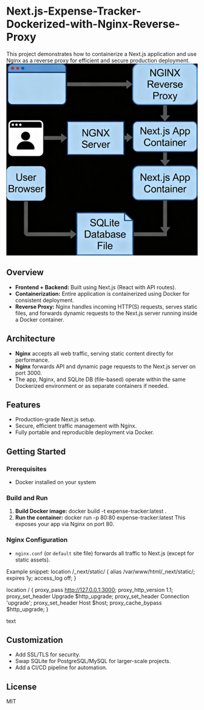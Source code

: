 # Next.js-Expense-Tracker-Dockerized-with-Nginx-Reverse-Proxy
This project demonstrates how to containerize a Next.js application and use Nginx as a reverse proxy for efficient and secure production deployment.
![Architecture Diagram](nginx_nextjs_arch.png)

## Overview

- **Frontend + Backend:** Built using Next.js (React with API routes).
- **Containerization:** Entire application is containerized using Docker for consistent deployment.
- **Reverse Proxy:** Nginx handles incoming HTTP(S) requests, serves static files, and forwards dynamic requests to the Next.js server running inside a Docker container.

## Architecture

- **Nginx** accepts all web traffic, serving static content directly for performance.
- **Nginx** forwards API and dynamic page requests to the Next.js server on port 3000.
- The app, Nginx, and SQLite DB (file-based) operate within the same Dockerized environment or as separate containers if needed.

## Features

- Production-grade Next.js setup.
- Secure, efficient traffic management with Nginx.
- Fully portable and reproducible deployment via Docker.

## Getting Started

### Prerequisites

- Docker installed on your system

### Build and Run

1. **Build Docker image:**
   docker build -t expense-tracker:latest .
2. **Run the container:**
   docker run -p 80:80 expense-tracker:latest
This exposes your app via Nginx on port 80.

### Nginx Configuration

- `nginx.conf` (or `default` site file) forwards all traffic to Next.js (except for static assets).

Example snippet:
location /_next/static/ {
alias /var/www/html/_next/static/;
expires 1y;
access_log off;
}

location / {
proxy_pass http://127.0.0.1:3000;
proxy_http_version 1.1;
proxy_set_header Upgrade $http_upgrade;
proxy_set_header Connection 'upgrade';
proxy_set_header Host $host;
proxy_cache_bypass $http_upgrade;
}

text

## Customization

- Add SSL/TLS for security.
- Swap SQLite for PostgreSQL/MySQL for larger-scale projects.
- Add a CI/CD pipeline for automation.

## License

MIT

